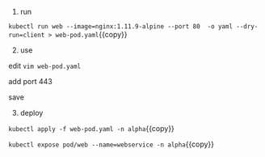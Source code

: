 1. run

`kubectl run web --image=nginx:1.11.9-alpine --port 80  -o yaml --dry-run=client > web-pod.yaml`{{copy}}

2. use

edit `vim web-pod.yaml`

add port 443

save 

3. deploy

`kubectl apply -f web-pod.yaml -n alpha`{{copy}}

`kubectl expose pod/web --name=webservice -n alpha`{{copy}}




